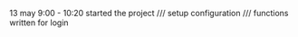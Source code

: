 13 may 9:00 - 10:20
    started the project /// setup configuration /// functions written for login

